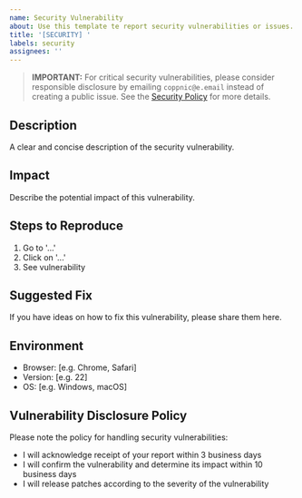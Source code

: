 ```yaml
---
name: Security Vulnerability
about: Use this template te report security vulnerabilities or issues.
title: '[SECURITY] '
labels: security
assignees: ''
---
```


> **IMPORTANT:** For critical security vulnerabilities, please consider responsible disclosure by emailing `coppnic@e.email` instead of creating a public issue. See the [Security Policy](../../../SECURITY.md) for more details.

## Description
A clear and concise description of the security vulnerability.

## Impact
Describe the potential impact of this vulnerability.

## Steps to Reproduce
1. Go to '...'
2. Click on '...'
3. See vulnerability

## Suggested Fix
If you have ideas on how to fix this vulnerability, please share them here.

## Environment
- Browser: [e.g. Chrome, Safari]
- Version: [e.g. 22]
- OS: [e.g. Windows, macOS]

## Vulnerability Disclosure Policy
Please note the policy for handling security vulnerabilities:
- I will acknowledge receipt of your report within 3 business days
- I will confirm the vulnerability and determine its impact within 10 business days
- I will release patches according to the severity of the vulnerability